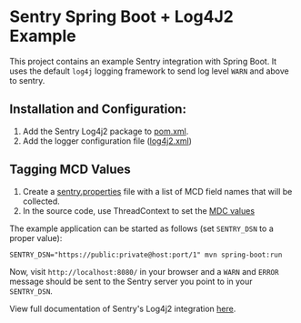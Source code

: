 # Sentry Spring Boot + Log4J2 Example

This project contains an example Sentry integration with Spring Boot. It uses
the default `log4j` logging framework to send log level `WARN` and above
to sentry.

## Installation and Configuration:
1. Add the Sentry Log4j2 package to [pom.xml](https://github.com/sentry-demos/spring-boot-log4j2/blob/master/pom.xml#L27-L31).
2. Add the logger configuration file ([log4j2.xml](https://github.com/sentry-demos/spring-boot-log4j2/blob/master/src/main/resources/log4j2.xml))

## Tagging MCD Values 
1. Create a [sentry.properties](https://github.com/sentry-demos/spring-boot-log4j2/blob/master/sentry.properties#L5) file with a list of MCD field names that will be collected.
2. In the source code, use ThreadContext to set the [MDC values](https://github.com/sentry-demos/spring-boot-log4j2/blob/master/src/main/java/io/sentry/example/Application.java#L26-L27)


The example application can be started as follows (set `SENTRY_DSN` to a
proper value):

    SENTRY_DSN="https://public:private@host:port/1" mvn spring-boot:run
    
Now, visit `http://localhost:8080/` in your browser and a `WARN` and
`ERROR` message should be sent to the Sentry server you point to in your 
`SENTRY_DSN`.

View full documentation of Sentry's Log4j2 integration [here](https://docs.sentry.io/clients/java/modules/logback/). 
